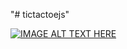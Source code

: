 "# tictactoejs" 


[![IMAGE ALT TEXT HERE](https://www.youtube.com/watch?v=P2TcQ3h0ipQ)](https://www.youtube.com/watch?v=P2TcQ3h0ipQ)
